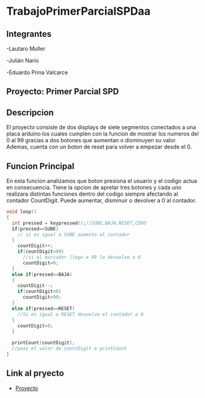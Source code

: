 # TrabajoPrimerParcialSPDaa
## Integrantes
-Lautaro Muller

-Julián Nario

-Eduardo Prina Valcarce
## Proyecto: Primer Parcial SPD
## Descripcion
El proyecto consiste de dos displays de siete segmentos conectados a una placa arduino los cuales cumplen con la funcion de mostrar los numeros del 0 al 99 gracias a dos botones que aumentan o disminuyen su valor. Ademas, cuenta con un boton de reset para volver a empezar desde el 0.
## Funcion Principal
En esta funcion analizamos que boton presiona el usuario y el codigo actua en consecuencia. Tiene la opcion de apretar tres botones y cada uno realizara distintas funciones dentro del codigo siempre afectando al contador CountDigit. Puede aumentar, disminuir o devolver a 0 al contador.
~~~ C (lenguaje en el que esta escrito)
void loop()
{
  int pressed = keypressed();//SUBE,BAJA,RESET,CERO
  if(pressed==SUBE)
    // si es igual a SUBE aumenta el contador
  {
    countDigit++;
    if(countDigit>99)
      //si el marcador llego a 99 lo devuelve a 0
      countDigit=0;
  }
  else if(pressed==BAJA)
  {
    countDigit--;
    if(countDigit<0)
      countDigit=99;
  }
  else if(pressed==RESET)
    //Si es igual a RESET devuelve el contador a 0
  {
    countDigit=0;
  }
  
  printCount(countDigit);
  //paso el valor de countDigit a printCount
}
~~~
## Link al pryecto
- [Proyecto](https://www.tinkercad.com/things/iAHjCldsvFA)
